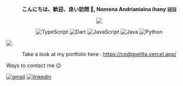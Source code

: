 <p align=center>
  <strong >こんにちは、歓迎、良い訪問 👋, Nomena Andrianiaina ihany 🇲🇬</strong>
</p>

<p align=center>
  <img src='https://readme-typing-svg.herokuapp.com?font=product+sans&color=F252E2&center=true&lines=Passionate+coder%2C+bugs+are+fun%21&size=18'>
</p>

<p align='center'>
  <img alt='TypeScript' src='https://img.shields.io/badge/TypeScript-F252E2?style=for-the-badge&logo=typescript&logoColor=white'/>
  <img alt='Dart' src='https://img.shields.io/badge/Dart-F252E2?style=for-the-badge&logo=dart&logoColor=white'/>
  <img alt='JavaScript' src='https://img.shields.io/badge/JavaScript-7C3AED?style=for-the-badge&logo=javascript&logoColor=white'/>
  <img alt='Java' src='https://img.shields.io/badge/Java-7C3AED?style=for-the-badge&logo=java&logoColor=white'/>
  <img alt='Python' src='https://img.shields.io/badge/Python-7C3AED?style=for-the-badge&logo=python&logoColor=white'/>
</p>
<img src="https://capsule-render.vercel.app/api?type=waving&color=0:F252E2,100:7C3AED&fontColor=dedede&height=160&section=footer&text=Misaotra%20nitsidika...%20&fontSize=20" />

<p align="center">Take a look at my portfolio here : 
  <a href="https://codigoelita.vercel.app/">https://codigoelita.vercel.app/</a>
</p>
Ways to contact me 😉
<p align="center">

<a href="mailto:fanomezantsoanomenandrianiaina@gmail.com"><img src="https://img.shields.io/badge/Gmail-7C3AED?style=for-the-badge&logo=gmail&logoColor=white" alt="gmail"/></a>
<a href="https://www.linkedin.com/in/andrianiaina-fanomezantsoa-nomena-09b3a8267"><img src="https://img.shields.io/badge/LinkedIn-F252E2?style=for-the-badge&logo=linkedin&logoColor=white" alt="linkedin"/></a>

</p>
